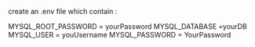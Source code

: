 create an .env file which contain :

MYSQL_ROOT_PASSWORD = yourPassword
MYSQL_DATABASE =yourDB
MYSQL_USER = youUsername
MYSQL_PASSWORD = YourPassword
